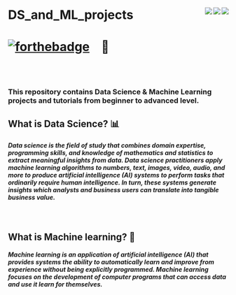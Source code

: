 # DS_and_ML_projects <img align = "right" src ="https://img.shields.io/github/watchers/hhhrrrttt222111/DS_and_ML_projects?style=flat-square"> <img align = "right" src ="https://img.shields.io/github/stars/hhhrrrttt222111/DS_and_ML_projects?style=flat-square">    <img align = "right" src ="https://img.shields.io/github/forks/hhhrrrttt222111/DS_and_ML_projects?style=flat-square">

# [![forthebadge](https://forthebadge.com/images/badges/made-with-python.svg)](https://forthebadge.com) &nbsp;&nbsp; :snake: 

<br><br>

### This repository contains Data Science & Machine Learning projects and tutorials from beginner to advanced level.

## What is Data Science? 📊
##### Data science is the field of study that combines domain expertise, programming skills, and knowledge of mathematics and statistics to extract meaningful insights from data. Data science practitioners apply machine learning algorithms to numbers, text, images, video, audio, and more to produce artificial intelligence (AI) systems to perform tasks that ordinarily require human intelligence. In turn, these systems generate insights which analysts and business users can translate into tangible business value.

<br>

## What is Machine learning? 🤖
##### Machine learning is an application of artificial intelligence (AI) that provides systems the ability to automatically learn and improve from experience without being explicitly programmed. Machine learning focuses on the development of computer programs that can access data and use it learn for themselves.
